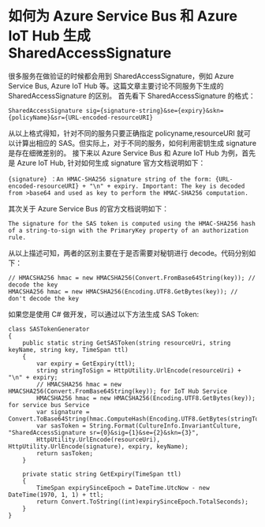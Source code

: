 # 如何为 Azure Service Bus 和 Azure IoT Hub 生成 SharedAccessSignature #

很多服务在做验证的时候都会用到 SharedAccessSignature，例如 Azure Service Bus, Azure IoT Hub 等。这篇文章主要讨论不同服务下生成的 SharedAccessSignature 的区别。
首先看下 SharedAccessSignature 的格式：

    SharedAccessSignature sig={signature-string}&se={expiry}&skn={policyName}&sr={URL-encoded-resourceURI}

从以上格式得知，针对不同的服务只要正确指定 policyname,resourceURI 就可以计算出相应的 SAS。但实际上，对于不同的服务，如何利用密钥生成 signature 是存在细微差别的。
接下来以 Azure Service Bus 和 Azure IoT Hub 为例，首先是 Azure IoT Hub, 针对如何生成 signature 官方文档说明如下：

    {signature} ：An HMAC-SHA256 signature string of the form: {URL-encoded-resourceURI} + "\n" + expiry. Important: The key is decoded from >base64 and used as key to perform the HMAC-SHA256 computation.

其次关于 Azure Service Bus 的官方文档说明如下： 

    The signature for the SAS token is computed using the HMAC-SHA256 hash of a string-to-sign with the PrimaryKey property of an authorization rule.

从以上描述可知，两者的区别主要在于是否需要对秘钥进行 decode。代码分别如下：

    // HMACSHA256 hmac = new HMACSHA256(Convert.FromBase64String(key)); // decode the key
    HMACSHA256 hmac = new HMACSHA256(Encoding.UTF8.GetBytes(key)); // don't decode the key

如果您是使用 C# 做开发，可以通过以下方法生成 SAS Token:

    class SASTokenGenerator
    {
    	public static string GetSASToken(string resourceUri, string keyName, string key, TimeSpan ttl)
	    {
		    var expiry = GetExpiry(ttl);
		    string stringToSign = HttpUtility.UrlEncode(resourceUri) + "\n" + expiry;
		    // HMACSHA256 hmac = new HMACSHA256(Convert.FromBase64String(key)); for IoT Hub Service
		    HMACSHA256 hmac = new HMACSHA256(Encoding.UTF8.GetBytes(key)); for service bus Service
		    var signature = Convert.ToBase64String(hmac.ComputeHash(Encoding.UTF8.GetBytes(stringToSign)));
		    var sasToken = String.Format(CultureInfo.InvariantCulture, "SharedAccessSignature sr={0}&sig={1}&se={2}&skn={3}", 
		    HttpUtility.UrlEncode(resourceUri), HttpUtility.UrlEncode(signature), expiry, keyName);
		    return sasToken;
	    }
    
	    private static string GetExpiry(TimeSpan ttl)
	    {
	    	TimeSpan expirySinceEpoch = DateTime.UtcNow - new DateTime(1970, 1, 1) + ttl;
	    	return Convert.ToString((int)expirySinceEpoch.TotalSeconds);
	    }
    }





